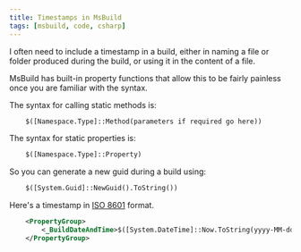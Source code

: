 ```yaml
---
title: Timestamps in MsBuild
tags: [msbuild, code, csharp]
---
```


I often need to include a timestamp in a build, either in naming a file
or folder produced during the build, or using it in the content of a file.

MsBuild has built-in property functions that allow this to be fairly painless
once you are familiar with the syntax.

The syntax for calling static methods is:

```xml
    $([Namespace.Type]::Method(parameters if required go here))
```

The syntax for static properties is:

```xml
    $([Namespace.Type]::Property)
```

So you can generate a new guid during a build using:

```xml
    $([System.Guid]::NewGuid().ToString())
```
Here's a timestamp in [ISO 8601](http://en.wikipedia.org/wiki/ISO_8601) format.

```xml
    <PropertyGroup>
    	<_BuildDateAndTime>$([System.DateTime]::Now.ToString(yyyy-MM-ddThhmmss))</_BuildDateAndTime>
    </PropertyGroup>
```

